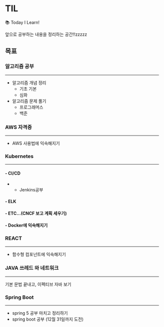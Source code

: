 # TIL

📚 Today I Learn!



앞으로 공부하는 내용을 정리하는 공간!!zzzzz



## 목표

### 알고리즘 공부

---

- 알고리즘 개념 정리
  - 기초 기본
  - 심화
- 알고리즘 문제 풀기
  - 프로그래머스 
  - 백준



### AWS 자격증

----

- AWS 사용법에 익숙해지기



### Kubernetes 

---

####  - CI/CD 

- - Jenkins공부

####  - ELK

####  - ETC...(CNCF  보고 계획 세우기)

#### - Docker에 익숙해지기



### REACT

---

- 함수형 컴포넌트에 익숙해지기



### JAVA 쓰레드 와 네트워크

---

기본 문법 끝내고, 이펙티브 자바 보기



### Spring Boot

---

- spring 5 공부 마치고 정리하기 
- spring boot 공부 (12월 31일까지 도전)

